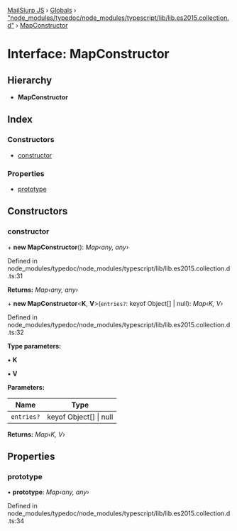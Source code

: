 [MailSlurp JS](../README.md) › [Globals](../globals.md) › ["node_modules/typedoc/node_modules/typescript/lib/lib.es2015.collection.d"](../modules/_node_modules_typedoc_node_modules_typescript_lib_lib_es2015_collection_d_.md) › [MapConstructor](_node_modules_typedoc_node_modules_typescript_lib_lib_es2015_collection_d_.mapconstructor.md)

# Interface: MapConstructor

## Hierarchy

* **MapConstructor**

## Index

### Constructors

* [constructor](_node_modules_typedoc_node_modules_typescript_lib_lib_es2015_collection_d_.mapconstructor.md#constructor)

### Properties

* [prototype](_node_modules_typedoc_node_modules_typescript_lib_lib_es2015_collection_d_.mapconstructor.md#prototype)

## Constructors

###  constructor

\+ **new MapConstructor**(): *Map‹any, any›*

Defined in node_modules/typedoc/node_modules/typescript/lib/lib.es2015.collection.d.ts:31

**Returns:** *Map‹any, any›*

\+ **new MapConstructor**<**K**, **V**>(`entries?`: keyof Object[] | null): *Map‹K, V›*

Defined in node_modules/typedoc/node_modules/typescript/lib/lib.es2015.collection.d.ts:32

**Type parameters:**

▪ **K**

▪ **V**

**Parameters:**

Name | Type |
------ | ------ |
`entries?` | keyof Object[] &#124; null |

**Returns:** *Map‹K, V›*

## Properties

###  prototype

• **prototype**: *Map‹any, any›*

Defined in node_modules/typedoc/node_modules/typescript/lib/lib.es2015.collection.d.ts:34
